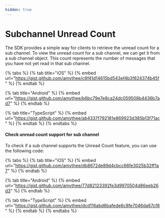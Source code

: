 ```yaml
---
hidden: true
---
```


# Subchannel Unread Count

The SDK provides a simple way for clients to retrieve the unread count for a sub channel. To view the unread count for a sub channel, we can get it from a sub channel object. This count represents the number of messages that you have not yet read in that sub channel.

{% tabs %}
{% tab title="iOS" %}
{% embed url="https://gist.github.com/amythee/c6f41d14615bd543ef4b3f824374b45f" %}
{% endtab %}

{% tab title="Android" %}
{% embed url="https://gist.github.com/amythee/b6bc79e7e8ca24dc059508b4436b7ad7" %}
{% endtab %}

{% tab title="TypeScript" %}
{% embed url="https://gist.github.com/amythee/ab4337f792181e869923d385b13f71ac" %}
{% endtab %}
{% endtabs %}

#### Check unread count support for sub channel

To check if a sub channel supports the Unread Count feature, you can use the following code:

{% tabs %}
{% tab title="iOS" %}
{% embed url="https://gist.github.com/amythee/db8672de89d4cbcc66fe3025b32ff1a7" %}
{% endtab %}

{% tab title="Android" %}
{% embed url="https://gist.github.com/amythee/77d82123392fe3d9970504d86eeb26d3" %}
{% endtab %}

{% tab title="TypeScript" %}
{% embed url="https://gist.github.com/amythee/dcd116abd6bafede6c8fe7046da67cf8" %}
{% endtab %}
{% endtabs %}
